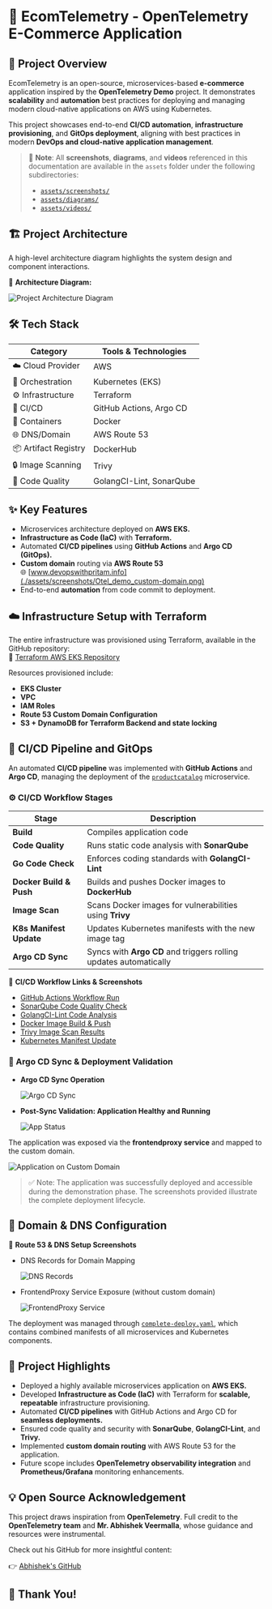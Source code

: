 # 🚀 EcomTelemetry - OpenTelemetry E-Commerce Application

## 📝 Project Overview

EcomTelemetry is an open-source, microservices-based **e-commerce** application inspired by the **OpenTelemetry Demo** project. It demonstrates **scalability** and **automation** best practices for deploying and managing modern cloud-native applications on AWS using Kubernetes.

This project showcases end-to-end **CI/CD automation**, **infrastructure provisioning**, and **GitOps deployment**, aligning with best practices in modern **DevOps and cloud-native application management**.

> 📂 **Note**: All **screenshots**, **diagrams**, and **videos** referenced in this documentation are available in the `assets` folder under the following subdirectories:
> - [`assets/screenshots/`](./assets/screenshots)
> - [`assets/diagrams/`](./assets/diagrams)
> - [`assets/videos/`](./assets/videos)

## 🏗️ Project Architecture

A high-level architecture diagram highlights the system design and component interactions.

📌 **Architecture Diagram:**  

![Project Architecture Diagram](./assets/diagrams/architecture-diagram.png)

## 🛠️ Tech Stack

| Category            | Tools & Technologies                  |
|---------------------|--------------------------------------|
| ☁️ Cloud Provider    | AWS                                  |
| 🚢 Orchestration     | Kubernetes (EKS)                     |
| ⚙️ Infrastructure    | Terraform                            |
| 🔄 CI/CD            | GitHub Actions, Argo CD              |
| 🐳 Containers        | Docker                               |
| 🌐 DNS/Domain        | AWS Route 53                         |
| 📦 Artifact Registry | DockerHub                            |
| 🔒 Image Scanning    | Trivy                                |
| 📝 Code Quality      | GolangCI-Lint, SonarQube             |

## ✨ Key Features

- Microservices architecture deployed on **AWS EKS.**
- **Infrastructure as Code (IaC)** with **Terraform.**
- Automated **CI/CD pipelines** using **GitHub Actions** and **Argo CD (GitOps).**
- **Custom domain** routing via **AWS Route 53**  
  🌐 [www.devopswithpritam.info](./assets/screenshots/Otel_demo_custom-domain.png)
- End-to-end **automation** from code commit to deployment.

## ☁️ Infrastructure Setup with Terraform

The entire infrastructure was provisioned using Terraform, available in the GitHub repository:  
🔗 [Terraform AWS EKS Repository](https://github.com/Preetbandgar/Terraform-aws-eks.git)

Resources provisioned include:

- **EKS Cluster**
- **VPC**
- **IAM Roles**
- **Route 53 Custom Domain Configuration**
- **S3 + DynamoDB for Terraform Backend and state locking**

## 🔄 CI/CD Pipeline and GitOps

An automated **CI/CD pipeline** was implemented with **GitHub Actions** and **Argo CD**, managing the deployment of the [`productcatalog`](https://github.com/Preetbandgar/EcomTelemetry-App/tree/main/kubernetes/productcatalog) microservice.

### ⚙️ CI/CD Workflow Stages

| Stage                   | Description                                                    |
|-------------------------|----------------------------------------------------------------|
| **Build**               | Compiles application code                                      |
| **Code Quality**        | Runs static code analysis with **SonarQube**                   |
| **Go Code Check**       | Enforces coding standards with **GolangCI-Lint**               |
| **Docker Build & Push** | Builds and pushes Docker images to **DockerHub**               |
| **Image Scan**          | Scans Docker images for vulnerabilities using **Trivy**        |
| **K8s Manifest Update** | Updates Kubernetes manifests with the new image tag            |
| **Argo CD Sync**        | Syncs with **Argo CD** and triggers rolling updates automatically |

📌 **CI/CD Workflow Links & Screenshots**  

- [GitHub Actions Workflow Run](https://github.com/Preetbandgar/EcomTelemetry-App/actions/runs/13877069831)  
- [SonarQube Code Quality Check](./assets/screenshots/Sonarqube_Code_Quality.png)  
- [GolangCI-Lint Code Analysis](https://github.com/Preetbandgar/EcomTelemetry-App/actions/runs/13877069831/job/38830720174)  
- [Docker Image Build & Push](https://github.com/Preetbandgar/EcomTelemetry-App/actions/runs/13877069831/job/38830720176)  
- [Trivy Image Scan Results](https://github.com/Preetbandgar/EcomTelemetry-App/actions/runs/13877069831/job/38830729444)  
- [Kubernetes Manifest Update](https://github.com/Preetbandgar/EcomTelemetry-App/actions/runs/13877069831/job/38830732368)  

### 📌 Argo CD Sync & Deployment Validation

- **Argo CD Sync Operation**

  ![Argo CD Sync](./assets/screenshots/Argocd_productcatalog-app.png)

- **Post-Sync Validation: Application Healthy and Running**

  ![App Status](./assets/screenshots/Argocd_productcatalog-app-successful.png)

The application was exposed via the **frontendproxy service** and mapped to the custom domain.

![Application on Custom Domain](./assets/screenshots/Otel_demo_custom-domain.png)

> ✅ Note: The application was successfully deployed and accessible during the demonstration phase. The screenshots provided illustrate the complete deployment lifecycle.

## 🔧 Domain & DNS Configuration

📌 **Route 53 & DNS Setup Screenshots**  

- DNS Records for Domain Mapping

  ![DNS Records](./assets/screenshots/dns-records.png)

- FrontendProxy Service Exposure (without custom domain)

  ![FrontendProxy Service](./assets/screenshots/Opentelemetry-frontendproxy-demo-eks.gif)

The deployment was managed through [`complete-deploy.yaml`](./kubernetes/complete-deploy.yaml), which contains combined manifests of all microservices and Kubernetes components.

## 🌟 Project Highlights

- Deployed a highly available microservices application on **AWS EKS.**
- Developed **Infrastructure as Code (IaC)** with Terraform for **scalable, repeatable** infrastructure provisioning.
- Automated **CI/CD pipelines** with GitHub Actions and Argo CD for **seamless deployments.**
- Ensured code quality and security with **SonarQube**, **GolangCI-Lint**, and **Trivy.**
- Implemented **custom domain routing** with AWS Route 53 for the application.
- Future scope includes **OpenTelemetry observability integration** and **Prometheus/Grafana** monitoring enhancements.

## 💡 Open Source Acknowledgement

This project draws inspiration from **OpenTelemetry**. Full credit to the **OpenTelemetry team** and **Mr. Abhishek Veermalla**, whose guidance and resources were instrumental.  

Check out his GitHub for more insightful content:  

👉 [Abhishek's GitHub](https://github.com/iam-veeramalla)

## 🙏 Thank You!

